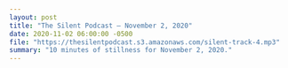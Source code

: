 ```yaml
---
layout: post
title: "The Silent Podcast — November 2, 2020"
date: 2020-11-02 06:00:00 -0500
file: "https://thesilentpodcast.s3.amazonaws.com/silent-track-4.mp3"
summary: "10 minutes of stillness for November 2, 2020."
---
```

